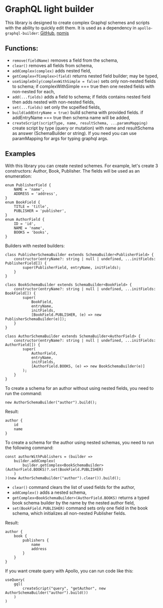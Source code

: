 # GraphQL light builder

This library is designed to create complex Graphql schemes and scripts with the ability to quickly edit them.
It is used as a dependency in `apollo-graphql-builder`: [GitHub](https://github.com/scala-12/graphql-builder/tree/main/ts-apollo-graphql-builder), [npmjs](https://www.npmjs.com/package/apollo-graphql-builder)

## Functions:

- `remove(fieldName)` removes a field from the schema,
- `clear()` removes all fields from schema,
- `addComplex(complex)` adds nested field,
- `getComplex<TComplex>(field)` returns nested field builder; may be typed,
- `useSimpleOnly(complexWithSimple = false)` sets only non-nested fields to schema; if complexWithSimple === true then one nested fields with non-nested for each,
- `add(...fields)` adds a field to schema; if fields contains nested field then adds nested with non-nested fields,
- `set(...fields)` set only the scpeified fields,
- `build(addEntryName = true)` build schema with provided fields. if addEntryName === true then schema name will be added,
- `createScript(scriptType, name, resultSchema, ...paramsMapping)` create script by type (query or mutation) with name and resultSchema as answer (SchemaBuilder or string). If you need you can use paramMapping for args for typing graphql args.

## Examples

With this library you can create nested schemes.
For example, let's create 3 constructors: Author, Book, Publisher.
The fields will be used as an enumeration:

    enum PublisherField {
        NAME = 'name',
        ADDRESS = 'address',
    }
    enum BookField {
        TITLE = 'title',
        PUBLISHER = 'publisher',
    }
    enum AuthorField {
        ID = 'id',
        NAME = 'name',
        BOOKS = 'books',
    }

Builders with nested builders:

    class PublisherSchemaBuilder extends SchemaBuilder<PublisherField> {
        constructor(entryName?: string | null | undefined, ...initFields: PublisherField[]) {
            super(PublisherField, entryName, initFields);
        }
    }

    class BookSchemaBuilder extends SchemaBuilder<BookField> {
        constructor(entryName?: string | null | undefined, ...initFields: BookField[]) {
            super(
                BookField,
                entryName,
                initFields,
                [BookField.PUBLISHER, (e) => new PublisherSchemaBuilder(e)]);
        }
    }

    class AuthorSchemaBuilder extends SchemaBuilder<AuthorField> {
        constructor(entryName?: string | null | undefined, ...initFields: AuthorField[]) {
            super(
                AuthorField,
                entryName,
                initFields,
                [AuthorField.BOOKS, (e) => new BookSchemaBuilder(e)]
            );
        }
    }

To create a schema for an author without using nested fields, you need to run the command:

    new AuthorSchemaBuilder("author").build();

Result:

    author {
        id
        name
    }

To create a schema for the author using nested schemas, you need to run the following command:

    const authorWithPublishers = (builder =>
        builder.addComplex(
            builder.getComplex<BookSchemaBuilder>(AuthorField.BOOKS)?.set(BookField.PUBLISHER)
        )
    )(new AuthorSchemaBuilder("author").clear()).build();

- `clear()` command clears the list of used fields for the author,
- `addComplex()` adds a nested schema,
- `getComplex<BookSchemaBuilder>(AuthorField.BOOKS)` returns a typed book schema builder by the name by the nested author field,
- `set(BookField.PUBLISHER)` command sets only one field in the book schema, which initializes all non-nested Publisher fields.

Result:

    author {
        book {
            publishers {
                name
                address
            }
        }
    }

If you want create query with Apollo, you can run code like this:

    useQuery(
        gql(
            createScript("query", "getAuthor", new AuthorSchemaBuilder("author").build())
        )
    )